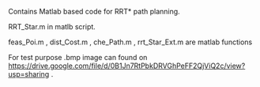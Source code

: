 Contains Matlab based code for RRT* path planning.

RRT_Star.m in matlb script.

feas_Poi.m , dist_Cost.m , che_Path.m , rrt_Star_Ext.m are matlab functions

For test purpose .bmp image can found on https://drive.google.com/file/d/0B1Jn7RtPbkDRVGhPeFF2QjViQ2c/view?usp=sharing . 
